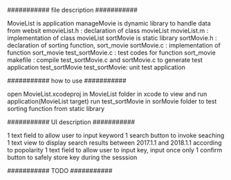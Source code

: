 ########### file description ###########

MovieList is application
manageMovie is dynamic library to handle data from websit
	emovieList.h : declaration of class movieList 
	movieList.m : implementation of class movieList 
sortMovie is static library 
	sortMovie.h : declaration of sorting function, sort_movie 
	sortMovie.c : implementation of function sort_movie 
	test_sortMovie.c : test codes for function sort_movie 
	makefile : compile test_sortMovie.c and sortMovie.c to generate test application test_sortMovie 
	test_sortMovie: unit test application

########### how to use ###########

open MovieList.xcodeproj in MovieList folder in xcode to view and run application(MovieList target) 
run test_sortMovie in sorMovie folder to test sorting function from static library


########### UI description ###########

1 text field to allow user to input keyword
1 search button to invoke seaching
1 text view to display search results between 2017.1.1 and 2018.1.1 according to popolarity
1 text field to allow user to input key, input once only
1 confirm button to safely store key during the sesssion

########### TODO ###########
